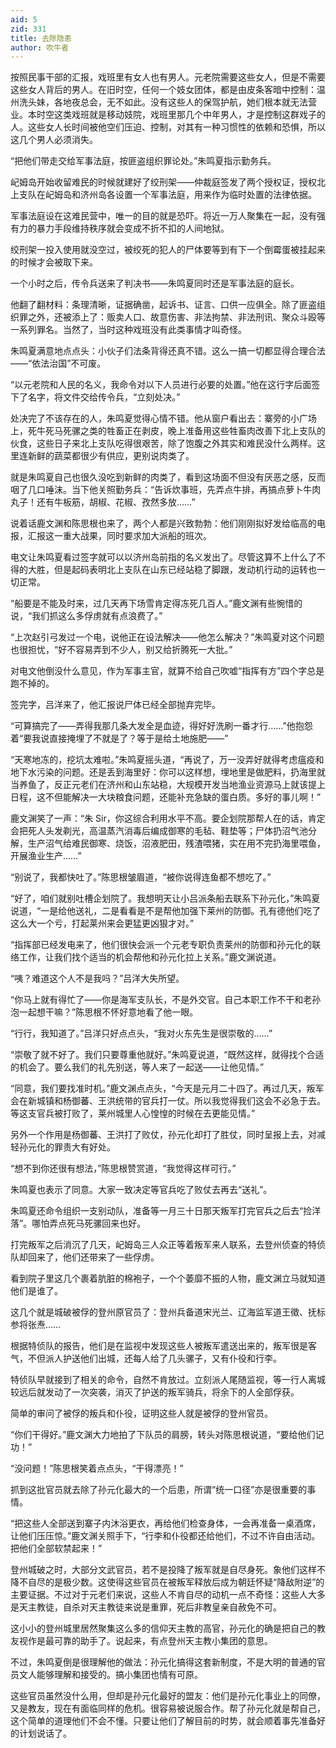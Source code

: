 ```yaml
---
aid: 5
zid: 331
title: 去除隐患
author: 吹牛者
---
```


按照民事干部的汇报，戏班里有女人也有男人。元老院需要这些女人，但是不需要这些女人背后的男人。在旧时空，任何一个妓女团体，都是由皮条客暗中控制：温州洗头妹，各地夜总会，无不如此。没有这些人的保驾护航，她们根本就无法营业。本时空这类戏班就是移动妓院，戏班里那几个中年男人，才是控制这群戏子的人。这些女人长时间被他空们压迫、控制，对其有一种习惯性的依赖和恐惧，所以这几个男人必须消失。

“把他们带走交给军事法庭，按匪盗组织罪论处。”朱鸣夏指示勤务兵。

屺姆岛开始收留难民的时候就建好了绞刑架——仲裁庭签发了两个授权证，授权北上支队在屺姆岛和济州岛各设置一个军事法庭，用来作为临时处置的法律依据。

军事法庭设在这难民营中，唯一的目的就是恐吓。将近一万人聚集在一起，没有强有力的暴力手段维持秩序就会变成不折不扣的人间地狱。

绞刑架一投入使用就没空过，被绞死的犯人的尸体要等到有下一个倒霉蛋被挂起来的时候才会被取下来。

一个小时之后，传令兵送来了判决书——朱鸣夏同时还是军事法庭的庭长。

他翻了翻材料：条理清晰，证据确凿，起诉书、证言、口供一应俱全。除了匪盗组织罪之外，还被添上了：贩卖人口、故意伤害、非法拘禁、非法刑讯、聚众斗殴等一系列罪名。当然了，当时这种戏班没有此类事情才叫奇怪。

朱鸣夏满意地点点头：小伙子们法条背得还真不错。这么一搞一切都显得合理合法——“依法治国”不可废。

“以元老院和人民的名义，我命令对以下人员进行必要的处置。”他在这行字后面签下了名字，将文件交给传令兵，“立刻处决。”

处决完了不该存在的人，朱鸣夏觉得心情不错。他从窗户看出去：寨旁的小广场上，死牛死马死骡之类的牲畜正在剥皮，晚上准备用这些牲畜肉改善下北上支队的伙食，这些日子来北上支队吃得很艰苦，除了饱腹之外其实和难民没什么两样。这里连新鲜的蔬菜都很少有供应，更别说肉类了。

就是朱鸣夏自己也很久没吃到新鲜的肉类了，看到这场面不但没有厌恶之感，反而咽了几口唾沫。当下他关照勤务兵：“告诉炊事班，先弄点牛排，再搞点萝卜牛肉丸子！还有牛板筋，胡椒、花椒、孜然多放……”

说着话鹿文渊和陈思根也来了，两个人都是兴致勃勃：他们刚刚拟好发给临高的电报，汇报这一重大战果，同时要求加大派船的班次。

电文让朱鸣夏看过签字就可以以济州岛前指的名义发出了。尽管这算不上什么了不得的大胜，但是起码表明北上支队在山东已经站稳了脚跟，发动机行动的运转也一切正常。

“船要是不能及时来，过几天再下场雪肯定得冻死几百人。”鹿文渊有些惋惜的说，“我们抓这么多俘虏就有点浪费了。”

“上次赵引弓发过一个电，说他正在设法解决——他怎么解决？”朱鸣夏对这个问题也很担忧，“好不容易弄到不少人，别又给折腾死一大批。”

对电文他倒没什么意见，作为军事主官，就算不给自己吹嘘“指挥有方”四个字总是跑不掉的。

签完字，吕洋来了，他汇报说尸体已经全部抛弃完毕。

“可算搞完了——弄得我那几条大发全是血迹，得好好洗刷一番才行……”他抱怨着“要我说直接掩埋了不就是了？等于是给土地施肥——”

“天寒地冻的，挖坑太难啦。”朱鸣夏摇头道，“再说了，万一没弄好就得考虑瘟疫和地下水污染的问题。还是丢到海里好：你可以这样想，埋地里是做肥料，扔海里就当养鱼了，反正元老们在济州和山东站稳，大规模开发当地渔业资源马上就该提上日程，这不但能解决一大块粮食问题，还能补充急缺的蛋白质。多好的事儿啊！”

鹿文渊笑了一声：“朱 Sir，你这综合利用水平不高。要企划院那帮人在的话，肯定会把死人头发剃光，高温蒸汽消毒后编成御寒的毛毡、鞋垫等；尸体扔沼气池分解，生产沼气给难民御寒、烧饭，沼液肥田，残渣喂猪，实在用不完扔海里喂鱼，开展渔业生产……”

“别说了，我都快吐了。”陈思根皱眉道，“被你说得连鱼都不想吃了。”

“好了，咱们就别吐槽企划院了。我想明天让小吕派条船去联系下孙元化，”朱鸣夏说道，“一是给他送礼，二是看看是不是帮他加强下莱州的防御。孔有德他们吃了这么大一个亏，打起莱州来会更猛更凶狠才对。”

“指挥部已经发电来了，他们很快会派一个元老专职负责莱州的防御和孙元化的联络工作，让我们找个适当的机会帮他和孙元化拉上关系。”鹿文渊说道。

“咦？难道这个人不是我吗？”吕洋大失所望。

“你马上就有得忙了——你是海军支队长，不是外交官。自己本职工作不干和老孙泡一起想干嘛？”陈思根不怀好意地看了他一眼。

“行行，我知道了。”吕洋只好点点头，“我对火东先生是很崇敬的……”

“崇敬了就不好了。我们只要尊重他就好。”朱鸣夏说道，“既然这样，就得找个合适的机会了。要么我们的礼先别送，等人来了一起送——让他见情。”

“同意，我们要找准时机。”鹿文渊点点头，“今天是元月二十四了。再过几天，叛军会在新城镇和杨御蕃、王洪统带的官兵打一仗。所以我觉得我们这会不必急于去。等这支官兵被打败了，莱州城里人心惶惶的时候在去更能见情。”

另外一个作用是杨御蕃、王洪打了败仗，孙元化却打了胜仗，同时呈报上去，对减轻孙元化的罪责大有好处。

“想不到你还很有想法，”陈思根赞赏道，“我觉得这样可行。”

朱鸣夏也表示了同意。大家一致决定等官兵吃了败仗去再去“送礼”。

朱鸣夏还命令组织一支别动队，准备等一月三十日那天叛军打完官兵之后去“捡洋落”。哪怕弄点死马死骡回来也好。

打完叛军之后消沉了几天，屺姆岛三人众正等着叛军来人联系，去登州侦查的特侦队却回来了，他们还带来了一些俘虏。

看到院子里这几个裹着肮脏的棉袍子，一个个萎靡不振的人物，鹿文渊立马就知道他们是谁了。

这几个就是城破被俘的登州原官员了：登州兵备道宋光兰、辽海监军道王徵、抚标参将张焘……

根据特侦队的报告，他们是在监视中发现这些人被叛军遣送出来的，叛军很是客气，不但派人护送他们出城，还每人给了几头骡子，又有仆役和行李。

特侦队早就接到了相关的命令，自然不肯放过。立刻派人尾随监视，等一行人离城较远后就发动了一次突袭，消灭了护送的叛军骑兵，将余下的人全部俘获。

简单的审问了被俘的叛兵和仆役，证明这些人就是被俘的登州官员。

“你们干得好。”鹿文渊大力地拍了下队员的肩膀，转头对陈思根说道，“要给他们记功！”

“没问题！”陈思根笑着点点头，“干得漂亮！”

抓到这批官员就去除了孙元化最大的一个后患，所谓“统一口径”亦是很重要的事情。

“把这些人全部送到寨子内沐浴更衣，再给他们检查身体，一会再准备一桌酒席，让他们压压惊。”鹿文渊关照手下，“行李和仆役都还给他们，不过不许自由活动。把他们全部软禁起来！”

登州城破之时，大部分文武官员，若不是投降了叛军就是自尽身死。象他们这样不降不自尽的是极少数。这使得这些官员在被叛军释放后成为朝廷怀疑“降敌附逆”的主要证据。不过对于元老们来说，这些人不肯自尽的动机一点不奇怪：这些人大多是天主教徒，自杀对天主教徒来说是重罪，死后非教皇亲自赦免不可。

这小小的登州城里居然聚集这么多的信仰天主教的高官，孙元化的确是把自己的教友视作是最可靠的助手了。说起来，有点登州天主教小集团的意思。

不过，朱鸣夏倒是很理解他的做法：孙元化搞得这套新制度，不是大明的普通的官员文人能够理解和接受的。搞小集团也情有可原。

这些官员虽然没什么用，但却是孙元化最好的盟友：他们是孙元化事业上的同僚，又是教友，现在有面临同样的危机。很容易被说服合作。帮了孙元化就是帮自己，这个简单的道理他们不会不懂。只要让他们了解目前的时势，就会顺着事先准备好的计划说话了。
